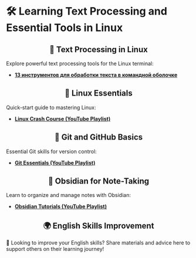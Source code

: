 # 🛠️ Learning Text Processing and Essential Tools in Linux

<div align="center">
    <h2>🚀 Text Processing in Linux</h2>
</div>

Explore powerful text processing tools for the Linux terminal:
- **[13 инструментов для обработки текста в командной оболочке](https://habr.com/ru/companies/itsumma/articles/492932/#11)**

<div align="center">
    <h2>🐧 Linux Essentials</h2>
</div>

Quick-start guide to mastering Linux:
- **[Linux Crash Course (YouTube Playlist)](https://www.youtube.com/playlist?list=PLT98CRl2KxKHKd_tH3ssq0HPrThx2hESW)**

<div align="center">
    <h2>🔧 Git and GitHub Basics</h2>
</div>

Essential Git skills for version control:
- **[Git Essentials (YouTube Playlist)](https://www.youtube.com/watch?v=2sjqTHE0zok&list=PLyzOVJj3bHQuloKGG59rS43e29ro7I57J)**

<div align="center">
    <h2>📝 Obsidian for Note-Taking</h2>
</div>

Learn to organize and manage notes with Obsidian:
- **[Obsidian Tutorials (YouTube Playlist)](https://www.youtube.com/watch?v=CKRgUveNZx8&list=PLeDR6lYFEHWEUxwSA8OplPLvk50DCVraH)**

<div align="center">
    <h2>🌍 English Skills Improvement</h2>
</div>

📖 Looking to improve your English skills? Share materials and advice here to support others on their learning journey!
